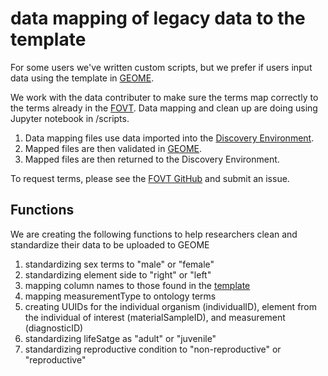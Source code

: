 # data mapping of legacy data to the template

For some users we've written custom scripts, but we prefer if users input data using the template in <a href="https://geome-db.org/workbench/template"> GEOME</a>.

We work with the data contributer to make sure the terms map correctly to the terms already in the <a href="http://obofoundry.org/ontology/fovt">FOVT</a>. Data mapping and clean up are doing using Jupyter notebook in /scripts.

1. Data mapping files use data imported into the <a href="de.cyverse.org">Discovery Environment</a>.
2. Mapped files are then validated in <a href="https://geome-db.org/workbench/template"> GEOME</a>. 
3. Mapped files are then returned to the Discovery Environment.

To request terms, please see the <a href="github.com/futres/fovt">FOVT GitHub</a> and submit an issue.

## Functions

We are creating the following functions to help researchers clean and standardize their data to be uploaded to GEOME

1. standardizing sex terms to "male" or "female"
2. standardizing element side to "right" or "left"
3. mapping column names to those found in the <a href="https://geome-db.org/workbench/template">template</a>
4. mapping measurementType to ontology terms 
5. creating UUIDs for the individual organism (individualID), element from the individual of interest (materialSampleID), and measurement (diagnosticID)
6. standardizing lifeSatge as "adult" or "juvenile"
7. standardizing reproductive condition to "non-reproductive" or "reproductive"
